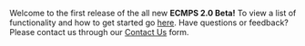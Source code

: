 Welcome to the first release of the all new **ECMPS 2.0 Beta!** To view a list of functionality and how to get started go [here]. Have questions or feedback? Please contact us through our [Contact Us] form.

[here]: <https://api.epa.gov/easey/test/content-mgmt/ecmps/quick-start>
[Contact Us]: <https://easey-tst.app.cloud.gov/ecmps/help-support>
